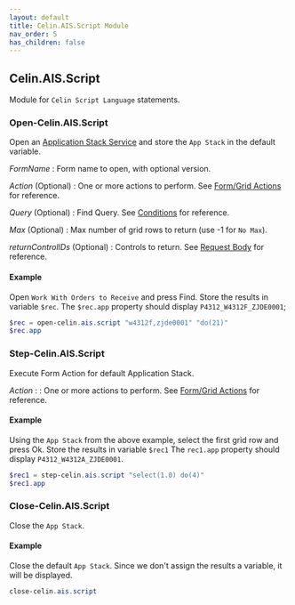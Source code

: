 ```yaml
---
layout: default
title: Celin.AIS.Script Module
nav_order: 5
has_children: false
---
```


## Celin.AIS.Script

Module for `Celin Script Language` statements.

### Open-Celin.AIS.Script

Open an [Application Stack Service](https://docs.oracle.com/en/applications/jd-edwards/cross-product/9.2/rest-api/api-application-stack-service.html) and store the `App Stack` in the default variable.

_FormName_
: Form name to open, with optional version.

_Action_ (Optional)
: One or more actions to perform.  See [Form/Grid Actions](https://celin.io/xl-docs/script.html) for reference.

_Query_ (Optional)
: Find Query.  See [Conditions](https://celin.io/xl-docs/query.html) for reference.

_Max_ (Optional)
: Max number of grid rows to return (use -1 for `No Max`).

_returnControlIDs_ (Optional)
: Controls to return.  See [Request Body](https://docs.oracle.com/en/applications/jd-edwards/cross-product/9.2/rest-api/op-v2-appstack-post.html) for reference.

#### Example

Open `Work With Orders to Receive` and press Find.  Store the results in variable `$rec`.
The `$rec.app` property should display `P4312_W4312F_ZJDE0001`;

```powershell
$rec = open-celin.ais.script "w4312f,zjde0001" "do(21)"
$rec.app
```

### Step-Celin.AIS.Script

Execute Form Action for default Application Stack.

_Action_
: : One or more actions to perform.  See [Form/Grid Actions](https://celin.io/xl-docs/script.html) for reference.

#### Example

Using the `App Stack` from the above example, select the first grid row and press Ok.  Store the results in variable `$rec1`
The `rec1.app` property should display `P4312_W4312A_ZJDE0001`.

```powershell
$rec1 = step-celin.ais.script "select(1.0) do(4)"
$rec1.app
```

### Close-Celin.AIS.Script

Close the `App Stack`.

#### Example

Close the default `App Stack`.  Since we don't assign the results a variable, it will be displayed.

```powershell
close-celin.ais.script
```
